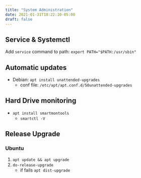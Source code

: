 ```yaml
---
title: "System Administration"
date: 2021-01-31T18:22:10-05:00
draft: false
---
```


## Service & Systemctl
Add `service` command to path: `export PATH="$PATH:/usr/sbin"`

## Automatic updates
- Debian: `apt install unattended-upgrades`
    - conf file: `/etc/apt/apt.conf.d/50unattended-upgrades`

## Hard Drive monitoring
- `apt install smartmontools`
    - `smartctl -V`


## Release Upgrade

### Ubuntu
1. `apt update && apt upgrade`
2. `do-release-upgrade`
    - if fails `apt dist-upgrade`